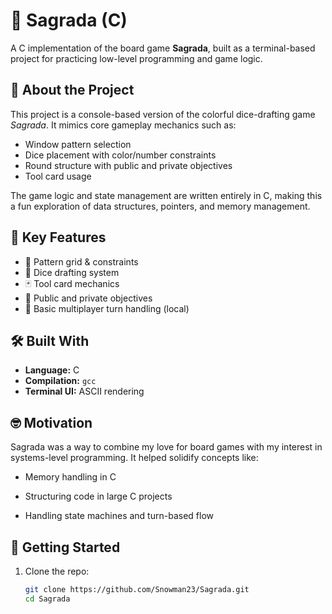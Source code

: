 # 🎲 Sagrada (C)

A C implementation of the board game **Sagrada**, built as a terminal-based project for practicing low-level programming and game logic.

## 📌 About the Project

This project is a console-based version of the colorful dice-drafting game *Sagrada*. It mimics core gameplay mechanics such as:

- Window pattern selection
- Dice placement with color/number constraints
- Round structure with public and private objectives
- Tool card usage

The game logic and state management are written entirely in C, making this a fun exploration of data structures, pointers, and memory management.

## 🧠 Key Features

- 🧩 Pattern grid & constraints
- 🎲 Dice drafting system
- 🃏 Tool card mechanics
- 📜 Public and private objectives
- 👥 Basic multiplayer turn handling (local)

## 🛠 Built With

- **Language:** C
- **Compilation:** `gcc`
- **Terminal UI:** ASCII rendering

## 🤓 Motivation
Sagrada was a way to combine my love for board games with my interest in systems-level programming. It helped solidify concepts like:

- Memory handling in C

- Structuring code in large C projects

- Handling state machines and turn-based flow

## 🚀 Getting Started

1. Clone the repo:
   ```bash
   git clone https://github.com/Snowman23/Sagrada.git
   cd Sagrada
